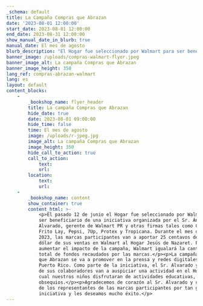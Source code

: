 ```yaml
---
_schema: default
title: La Campaña Compras que Abrazan
date: '2023-08-01 12:00:00'
start_date: 2023-08-01 12:00:00
end_date: 2023-08-31 12:00:00
show_manual_date_in_blurb: true
manual_date: El mes de agosto
blurb_description: "El Hogar fue seleccionado por Walmart para ser beneficiario de una\_iniciativa organizada por el Sr. Ángel Alvarado, gerente de Walmart PR y otras firmas tales\_como Colgate, Frito Lay, Pepsi, 7Up, Protex y Tropicana. Durante el mes de agosto 2023, las\_marcas participantes van a aportar 25 centavos de cada dólar de sus ventas en Walmart al\_Hogar Jesús de Nazaret. Para aumentar el impacto de la campaña, Walmart igualará la\_cantidad total de fondos recaudados por las marcas.​​"
banner_image: /uploads/compras-walmart-flyer.jpeg
banner_image_alt: La campaña Compras que Abrazan
banner_image_height: 350
lang_ref: compras-abrazan-walmart
lang: es
layout: default
content_blocks:
    -
        _bookshop_name: flyer_header
        title: La campaña Compras que Abrazan
        hide_date: true
        date: 2023-08-01 09:00:00
        hide_time: false
        time: El mes de agosto
        image: /uploads/r-jpeg.jpg
        image_alt: La campaña Compras que Abrazan
        image_height: 350
        hide_call_to_action: true
        call_to_action:
            text:
            url:
        location:
            text:
            url:
    -
        _bookshop_name: content
        show_container: true
        content_html: >-
            <p>El pasado 12 de junio el Hogar fue seleccionado por Walmart para
            ser beneficiario de una iniciativa organizada por el Sr. Ángel
            Alvarado, gerente de Walmart PR y otras firmas tales como Colgate,
            Frito Lay, Pepsi, 7Up, Protex y Tropicana. Durante el mes de agosto
            2023, las marcas participantes van a aportar 25 centavos de cada
            dólar de sus ventas en Walmart al Hogar Jesús de Nazaret. Para
            aumentar el impacto de la campaña, Walmart igualará la cantidad
            total de fondos recaudados por las marcas.</p><p>La campaña Compras
            que Abrazan se va a promover en la prensa y redes digitales de todo
            Puerto Rico. Como parte de la iniciativa, el Sr. Alvarado y algunos
            de sus colaboradores van a auspiciar una actividad en el Hogar en la
            cual nuestros niños disfrutaran de actividades educativas, juegos y
            obsequios.</p><p>Agradecemos de corazón al Sr. Alvarado y cada uno
            de los representantes de las marcas participantes por tan generosa
            iniciativa y les deseamos mucho éxito.</p>
---
```

